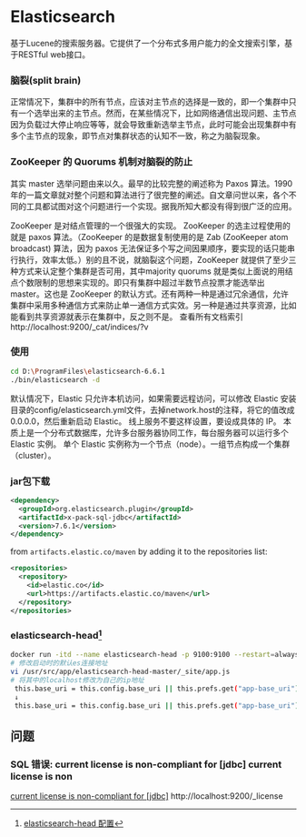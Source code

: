 # Elasticsearch
<!-- @author DHJT 2019-02-27 -->
基于Lucene的搜索服务器。它提供了一个分布式多用户能力的全文搜索引擎，基于RESTful web接口。

### 脑裂(split brain)
正常情况下，集群中的所有节点，应该对主节点的选择是一致的，即一个集群中只有一个选举出来的主节点。然而，在某些情况下，比如网络通信出现问题、主节点因为负载过大停止响应等等，就会导致重新选举主节点，此时可能会出现集群中有多个主节点的现象，即节点对集群状态的认知不一致，称之为脑裂现象。

### ZooKeeper 的 Quorums 机制对脑裂的防止

其实 master 选举问题由来以久。最早的比较完整的阐述称为 Paxos 算法。1990 年的一篇文章就对整个问题和算法进行了很完整的阐述。自文章问世以来，各个不同的工具都试图对这个问题进行一个实现。据我所知大都没有得到很广泛的应用。

ZooKeeper 是对结点管理的一个很强大的实现。 ZooKeeper 的选主过程使用的就是 paxos 算法。（ZooKeeper 的是数据复制使用的是 Zab (ZooKeeper atom broadcast) 算法，因为 paxos 无法保证多个写之间因果顺序，要实现的话只能串行执行，效率太低。）别的且不说，就脑裂这个问题，ZooKeeper 就提供了至少三种方式来认定整个集群是否可用，其中majority quorums 就是类似上面说的用结点个数限制的思想来实现的。即只有集群中超过半数节点投票才能选举出 master。这也是 ZooKeeper 的默认方式。还有两种一种是通过冗余通信，允许集群中采用多种通信方式来防止单一通信方式实效。另一种是通过共享资源，比如能看到共享资源就表示在集群中，反之则不是。
查看所有文档索引http://localhost:9200/_cat/indices/?v
### 使用
```sh
cd D:\ProgramFiles\elasticsearch-6.6.1
./bin/elasticsearch -d
```

默认情况下，Elastic 只允许本机访问，如果需要远程访问，可以修改 Elastic 安装目录的config/elasticsearch.yml文件，去掉network.host的注释，将它的值改成0.0.0.0，然后重新启动 Elastic。
线上服务不要这样设置，要设成具体的 IP。
本质上是一个分布式数据库，允许多台服务器协同工作，每台服务器可以运行多个 Elastic 实例。
单个 Elastic 实例称为一个节点（node）。一组节点构成一个集群（cluster）。

### jar包下载
```xml
<dependency>
  <groupId>org.elasticsearch.plugin</groupId>
  <artifactId>x-pack-sql-jdbc</artifactId>
  <version>7.6.1</version>
</dependency>
```
from `artifacts.elastic.co/maven` by adding it to the repositories list:
```xml
<repositories>
  <repository>
    <id>elastic.co</id>
    <url>https://artifacts.elastic.co/maven</url>
  </repository>
</repositories>
```

### elasticsearch-head[^1]
```sh
docker run -itd --name elasticsearch-head -p 9100:9100 --restart=always -e TZ="Asia/Shanghai" bolingcavalry/elasticsearch-head:6
# 修改启动时的默认es连接地址
vi /usr/src/app/elasticsearch-head-master/_site/app.js
# 将其中的localhost修改为自己的ip地址
 this.base_uri = this.config.base_uri || this.prefs.get("app-base_uri") || "http://localhost:9200";
 ↓
 this.base_uri = this.config.base_uri || this.prefs.get("app-base_uri") || "http://master:9200";
```


## 问题

### SQL 错误: current license is non-compliant for [jdbc] current license is non
[current license is non-compliant for [jdbc]](https://blog.csdn.net/ctypyb2002/article/details/106115691)
http://localhost:9200/_license

[^1]: [elasticsearch-head 配置](https://www.cnblogs.com/nulijiushimeili/p/13866524.html)